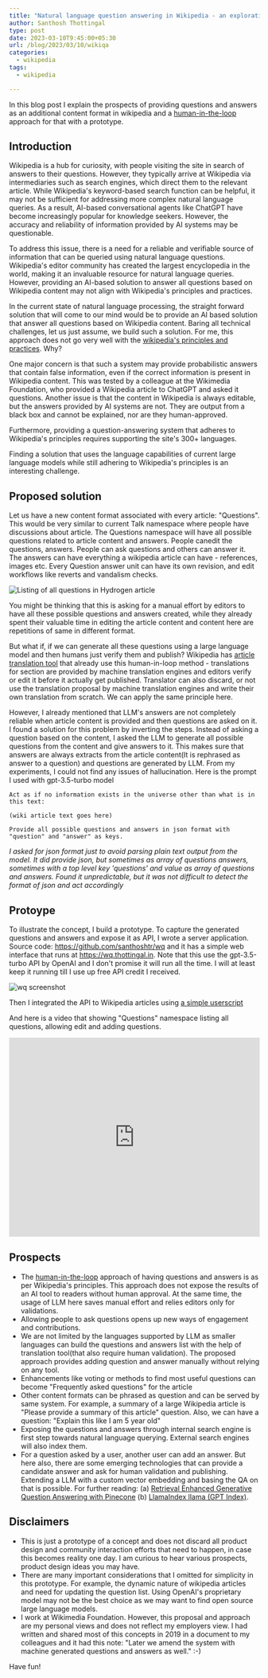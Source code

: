 ```yaml
---
title: "Natural language question answering in Wikipedia - an exploration"
author: Santhosh Thottingal
type: post
date: 2023-03-10T9:45:00+05:30
url: /blog/2023/03/10/wikiqa
categories:
  - wikipedia
tags:
  - wikipedia

---
```



In this blog post I explain the prospects of providing questions and answers as an additional content format in wikipedia and a [human-in-the-loop](https://hai.stanford.edu/news/humans-loop-design-interactive-ai-systems) approach for that with a prototype.

## Introduction

Wikipedia is a hub for curiosity, with people visiting the site in search of answers to their questions. However, they typically arrive at Wikipedia via intermediaries such as search engines, which direct them to the relevant article. While Wikipedia's keyword-based search function can be helpful, it may not be sufficient for addressing more complex natural language queries. As a result, AI-based conversational agents like ChatGPT have become increasingly popular for knowledge seekers. However, the accuracy and reliability of information provided by AI systems may be questionable.

To address this issue, there is a need for a reliable and verifiable source of information that can be queried using natural language questions. Wikipedia's editor community has created the largest encyclopedia in the world, making it an invaluable resource for natural language queries. However, providing an AI-based solution to answer all questions based on Wikipedia content may not align with Wikipedia's principles and practices.

In the current state of natural language processing, the straight forward solution that will come to our mind would be to provide an AI based solution that answer all questions based on Wikipedia content. Baring all technical challenges, let us just assume, we build such a solution. For me, this approach does not go very well with the [wikipedia's principles and practices](https://en.wikipedia.org/wiki/Wikipedia:Large_language_models). Why?

One major concern is that such a system may provide probabilistic answers that contain false information, even if the correct information is present in Wikipedia content. This was tested by a colleague at the Wikimedia Foundation, who provided a Wikipedia article to ChatGPT and asked it questions. Another issue is that the content in Wikipedia is always editable, but the answers provided by AI systems are not. They are output from a black box and cannot be explained, nor are they human-approved.

Furthermore, providing a question-answering system that adheres to Wikipedia's principles requires supporting the site's 300+ languages.

Finding a solution that uses the language capabilities of current large language models while still adhering to Wikipedia's principles is an interesting challenge.

## Proposed solution

Let us have a new content format associated with every article: "Questions". This would be very similar to current Talk namespace where people have discussions about article. The Questions namespace will have all possible questions related to article content and answers. People canedit the questions, answers. People can ask questions and others can answer it. The answers can have everything a wikipedia article can have - references, images etc. Every Question answer unit can have its own revision, and edit workflows like reverts and vandalism checks.

![Listing of all questions in Hydrogen article](/wp-content/uploads/2023/03/hydrogen-questions.jpg)

You might be thinking that this is asking for a manual effort by editors to have all these possible questions and answers created, while they already spent their valuable time in editing the article content and content here are repetitions of same in different format.

But what if, if we can generate all these questions using a large language model and then humans just verify them and publish? Wikipedia has [article translation tool](https://www.mediawiki.org/wiki/Content_translation) that already use this human-in-loop method - translations for section are provided by machine translation engines and editors verify or edit it before it actually get published. Translator can also discard, or not use the translation proposal by machine translation engines and write their own translation from scratch. We can apply the same principle here.

However, I already mentioned that LLM's answers are not completely reliable when article content is provided and then questions are asked on it. I found a solution for this problem by inverting the steps. Instead of asking a question based on the content, I asked the LLM to generate all possible questions from the content and give answers to it.  This makes sure that answers are always extracts from the article content(It is rephrased as answer to a question) and questions are generated by LLM. From my experiments, I could not find any issues of hallucination. Here is the prompt I used with gpt-3.5-turbo model

```
Act as if no information exists in the universe other than what is in this text:

(wiki article text goes here)

Provide all possible questions and answers in json format with "question" and "answer" as keys.
```

*I asked for json format just to avoid parsing plain text output from the model. It did provide json, but sometimes as array of questions answers, sometimes with a top level key 'questions' and value as array of questions and answers. Found it unpredictable, but it was not difficult to detect the format of json and act accordingly*

## Protoype

To illustrate the concept, I build a prototype. To capture the generated questions and answers and expose it as API, I wrote a server application. Source code: https://github.com/santhoshtr/wq and it has a simple web interface that runs at https://wq.thottingal.in. Note that this use the gpt-3.5-turbo API by OpenAI and I don't promise it will run all the time. I will at least keep it running till I use up free API credit I received.

![wq screenshot](/wp-content/uploads/2023/03/wq-screenshot.jpg)

Then I integrated the API to Wikipedia articles using [a simple userscript](https://en.wikipedia.org/wiki/User:Santhosh.thottingal/wq.js)

And here is a video that showing "Questions" namespace listing all questions, allowing edit and adding questions.

<iframe width="100%" height="400" src="https://www.youtube.com/embed/4KxjfHwUs-4" title="YouTube video player" frameborder="0" allow="accelerometer; autoplay; clipboard-write; encrypted-media; gyroscope; picture-in-picture; web-share" allowfullscreen></iframe>

## Prospects

* The [human-in-the-loop](https://hai.stanford.edu/news/humans-loop-design-interactive-ai-systems) approach of having questions and answers is as per Wikipedia's principles. This approach does not expose the results of an AI tool to readers without human approval. At the same time, the usage of LLM here saves manual effort and relies editors only for validations.
* Allowing people to ask questions opens up new ways of engagement and contributions.
* We are not limited by the languages supported by LLM as smaller languages can build the questions and answers list with the help of translation tool(that also require human validation). The proposed approach provides adding question and answer manually without relying on any tool.
* Enhancements like voting or methods to find most useful questions can become "Frequently asked questions" for the article
* Other content formats can be phrased as question and can be served by same system. For example, a summary of a large Wikipedia article is "Please provide a summary of this article" question. Also, we can have a question: "Explain this like I am 5 year old"
* Exposing the questions and answers through internal search engine is first step towards natural language querying. External search engines will also index them.
* For a question asked by a user, another user can add an answer. But here also, there are some emerging technologies that can provide a candidate answer and ask for human validation and publishing. Extending a LLM with a custom vector embedding and basing the QA on that is possible. For further reading: (a) [Retrieval Enhanced Generative Question Answering with Pinecone](https://github.com/openai/openai-cookbook/blob/main/examples/vector_databases/pinecone/Gen_QA.ipynb) (b) [LlamaIndex llama (GPT Index)](https://github.com/jerryjliu/gpt_index).

## Disclaimers

* This is just a prototype of a concept and does not discard all product design and community interaction efforts that need to happen, in case this becomes reality one day. I am curious to hear various prospects, product design ideas you may have.
* There are many important considerations that I omitted for simplicity in this prototype. For example, the dynamic nature of wikipedia articles and need for updating the question list. Using OpenAI's proprietary model may not be the best choice as we may want to find open source large language models.
* I work at Wikimedia Foundation. However, this proposal and approach are my personal views and does not reflect my employers view. I had written and shared most of this concepts in 2019 in a document to my colleagues and it had this note: "Later we amend the system with machine generated questions and answers as well." :-)

Have fun!
